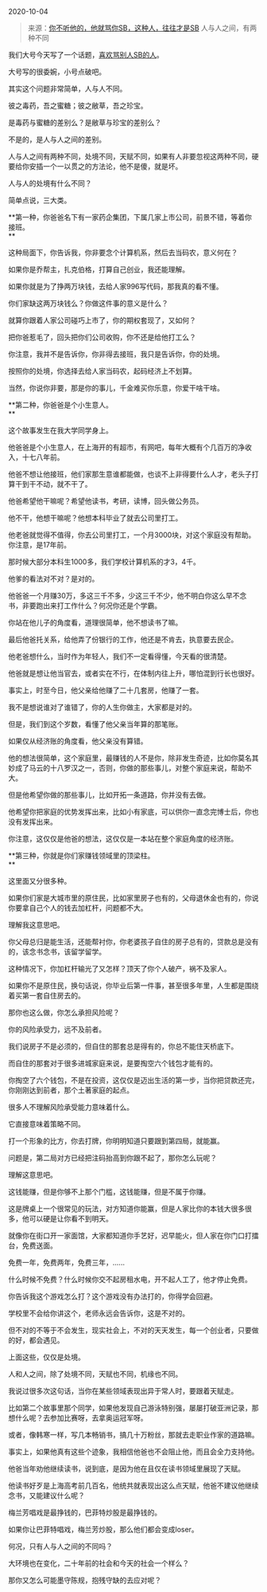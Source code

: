 2020-10-04

> 来源：[你不听他的，他就骂你SB，这种人，往往才是SB](http://mp.weixin.qq.com/s?__biz=MzU3NDc5Nzc0NQ==&mid=2247493376&idx=1&sn=c4f009bb3756d8e367fef0d39469e71d&chksm=fd2e45deca59ccc8a8447d9ac30acb3975b56e76b843931febf6b4d2cfd0aa16f2ecd28d98da&scene=27#wechat_redirect)
> 人与人之间，有两种不同

我们大号今天写了一个话题，[喜欢骂别人SB的人](https://mp.weixin.qq.com/s?__biz=MzU0MjYwNDU2Mw==&mid=2247492598&idx=1&sn=c00b357970842e0ea747a7fd05596d9d&chksm=fb1a8f8acc6d069cfa70e88b4051daa24f501919839296e03716910a5779a7dac64aa203fc23&token=881043956&lang=zh_CN&scene=21#wechat_redirect)。  

  

大号写的很委婉，小号点破吧。  

  

其实这个问题非常简单，人与人不同。  

  

彼之毒药，吾之蜜糖；彼之敝草，吾之珍宝。

  

是毒药与蜜糖的差别么？是敝草与珍宝的差别么？

  

不是的，是人与人之间的差别。

  

人与人之间有两种不同，处境不同，天赋不同，如果有人非要忽视这两种不同，硬要给你安插一个一以贯之的方法论，他不是傻，就是坏。

  

人与人的处境有什么不同？  

  

简单点说，三大类。

  

 **第一种，你爸爸名下有一家药企集团，下属几家上市公司，前景不错，等着你接班。  
**

  

这种局面下，你告诉我，你非要念个计算机系，然后去当码农，意义何在？

  

如果你是乔帮主，扎克伯格，打算自己创业，我还能理解。  

  

如果你就是为了挣两万块钱，去给人家996写代码，那我真的看不懂。

  

你们家缺这两万块钱么？你做这件事的意义是什么？  

  

就算你跟着人家公司碰巧上市了，你的期权套现了，又如何？

  

把你爸惹毛了，回头把你们公司收购，你不还是给他打工么？

  

你注意，我并不是告诉你，你非得去接班，我只是告诉你，你的处境。

  

按照你的处境，你选择去给人家当码农，起码经济上不划算。

  

当然，你说你非要，那是你的事儿，千金难买你乐意，你爱干啥干啥。  

  

 **第二种，你爸爸是个小生意人。  
**

  

这个故事发生在我大学同学身上。

  

他爸爸是个小生意人，在上海开的有超市，有网吧，每年大概有个几百万的净收入，十七八年前。  

  

他爸不想让他接班，他们家那生意谁都能做，也谈不上非得要什么人才，老头子打算干到干不动，就不干了。  

  

他爸希望他干嘛呢？希望他读书，考研，读博，回头做公务员。  

  

他不干，他想干嘛呢？他想本科毕业了就去公司里打工。

  

他老爸就觉得不值得，你去公司里打工，一个月3000块，对这个家庭没有帮助。你注意，是17年前。  

  

那时候大部分本科生1000多，我们学校计算机系的才3，4千。  

  

他爹的看法对不对？是对的。  

  

他爸爸一个月赚30万，多这三千不多，少这三千不少，他不明白你这么早不念书，非要跑出来打工作什么？何况你还是个学霸。  

  

你站在他儿子的角度看，道理很简单，他不想读书了嘛。  

  

最后他爸托关系，给他弄了份银行的工作，他还是不肯去，执意要去民企。  

  

他老爸想什么，当时作为年轻人，我们不一定看得懂，今天看的很清楚。  

  

他爸就是想让他当官去，或者实在不行，在体制内往上升，哪怕混到行长也很好。  

  

事实上，时至今日，他父亲给他赚了二十几套房，他赚了一套。  

  

我不是想说谁对了谁错了，你的人生你做主，大家都是对的。  

  

但是，我们到这个岁数，看懂了他父亲当年算的那笔账。

  

如果仅从经济账的角度看，他父亲没有算错。  

  

他的想法很简单，这个家庭里，最赚钱的人不是你，除非发生奇迹，比如你莫名其妙成了马云的十八罗汉之一，否则，你做的那些事儿，对整个家庭来说，帮助不大。  

  

但是他希望你做的那些事儿，比如开拓一条道路，你并没有去做。  

  

他希望你把家庭的优势发挥出来，比如小有家底，可以供你一直念完博士后，你也没有发挥出来。  

  

你注意，这仅仅是他爸的想法，这仅仅是一本站在整个家庭角度的经济账。

  

 **第三种，你就是你们家赚钱领域里的顶梁柱。  
**

  

这里面又分很多种。  

  

如果你们家是大城市里的原住民，比如家里房子也有的，父母退休金也有的，你说你要拿自己个人的钱去加杠杆，问题都不大。  

  

理解我这意思吧。

  

你父母总归是能生活，还能帮衬你，你老婆孩子自住的房子总有的，贷款总是没有的，该念书念书，该留学留学。

  

这种情况下，你加杠杆输光了又怎样？顶天了你个人破产，祸不及家人。

  

如果你不是原住民，换句话说，你毕业后第一件事，甚至很多年里，人生都是围绕着买第一套自住房去的。  

  

那你也这么做，你怎么承担风险呢？

  

你的风险承受力，远不及前者。

  

我们说房子不是必须的，但自住的那套总是得有的，你总不能住天桥底下。  

  

而自住的那套对于很多进城家庭来说，是要掏空六个钱包才能有的。

  

你掏空了六个钱包，不是在投资，这仅仅是迈出生活的第一步，当你把贷款还完，你刚刚达到前者，那个土著家庭的起点。  

  

很多人不理解风险承受能力意味着什么。

  

它直接意味着策略不同。

  

打一个形象的比方，你去打牌，你明明知道只要跟到第四局，就能赢。  

  

问题是，第二局对方已经把注码抬高到你跟不起了，那你怎么玩呢？

  

理解这意思吧。  

  

这钱能赚，但是你够不上那个门槛，这钱能赚，但是不属于你赚。

  

这是牌桌上一个很常见的玩法，对方知道你能赢，但是人家比你的本钱大很多很多，他可以硬是让你看不到明天。  

  

就像你在街口开一家面馆，大家都知道你手艺好，迟早能火，但人家在你门口打擂台，免费送面。  

  

免费一年，免费两年，免费三年，......

  

什么时候不免费？什么时候你交不起房租水电，开不起人工了，他才停止免费。  

  

你告诉我这个游戏怎么打？这个游戏没有办法打的，你得学会回避。  

  

学校里不会给你讲这个，老师永远会告诉你，这是不对的。  

  

但不对的不等于不会发生，现实社会上，不对的天天发生，每一个创业者，只要做的好，都会遇见。

  

上面这些，仅仅是处境。  

  

人和人之间，除了处境不同，天赋也不同，机缘也不同。

  

我说过很多次这句话，当你在某些领域表现出异于常人时，要跟着天赋走。  

  

比如第二个故事里那个同学，如果他发现自己游泳特别强，屡屡打破亚洲记录，那想什么呢？去参加比赛呀，去拿奥运冠军呀。  

  

或者，像韩寒一样，写几本畅销书，搞几十万粉丝，那就去走职业作家的道路嘛。

  

事实上，如果他真有这些个迹象，我相信他爸也不会阻止他，而且会全力支持他。  

  

他爸当年劝他继续读书，说到底，是因为他在且仅在读书领域里展现了天赋。  

  

他读书好歹是上海高考前几百名，他统共就表现出这么点天赋，他爸不建议他继续念书，又能建议什么呢？  

  

梅兰芳唱戏是最挣钱的，巴菲特炒股是最挣钱的。  

  

如果你让巴菲特唱戏，梅兰芳炒股，那么他们都会变成loser。

  

何况，只有人与人之间的不同吗？

  

大环境也在变化，二十年前的社会和今天的社会一个样么？

  

那你又怎么可能墨守陈规，抱残守缺的去应对呢？


